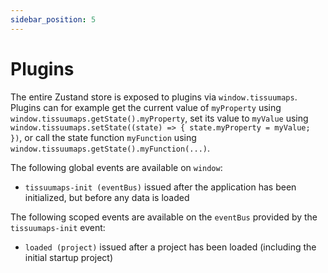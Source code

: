 ```yaml
---
sidebar_position: 5
---
```


# Plugins

The entire Zustand store is exposed to plugins via `window.tissuumaps`. Plugins can for example get the current value of `myProperty` using `window.tissuumaps.getState().myProperty`, set its value to `myValue` using `window.tissuumaps.setState((state) => { state.myProperty = myValue; })`, or call the state function `myFunction` using `window.tissuumaps.getState().myFunction(...)`.

The following global events are available on `window`:

- `tissuumaps-init (eventBus)` issued after the application has been initialized, but before any data is loaded

The following scoped events are available on the `eventBus` provided by the `tissuumaps-init` event:

- `loaded (project)` issued after a project has been loaded (including the initial startup project)
